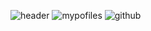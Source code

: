 ![header](https://capsule-render.vercel.app/api?type=Waving&text=HyeYeon%20Profile&color=auto&animation=fadeIn&fontSize=40)
![mypofiles](https://github-readme-stats.vercel.app/api?username=yanghyeyeon&theme=blue-green)
![github](https://img.shields.io/badge/GitHub-100000?style=for-the-badge&logo=github&logoColor=white)



